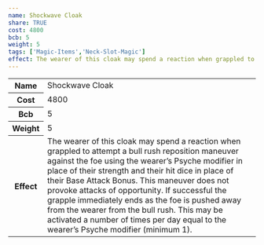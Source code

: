 ```yaml
---
name: Shockwave Cloak
share: TRUE
cost: 4800
bcb: 5
weight: 5
tags: ['Magic-Items','Neck-Slot-Magic']
effect: The wearer of this cloak may spend a reaction when grappled to attempt a bull rush reposition maneuver against the foe using the wearer’s Psyche modifier in place of their strength and their hit dice in place of their Base Attack Bonus. This maneuver does not provoke attacks of opportunity. If successful the grapple immediately ends as the foe is pushed away from the wearer from the bull rush. This may be activated a number of times per day equal to the wearer’s Psyche modifier (minimum 1).
---
```

<p><span style="overflow-x: auto;"><table><tbody><tr><th>Name</th><td>Shockwave Cloak</td></tr><tr><th>Cost</th><td>4800</td></tr><tr><th>Bcb</th><td>5</td></tr><tr><th>Weight</th><td>5</td></tr><tr><th>Effect</th><td>The wearer of this cloak may spend a reaction when grappled to attempt a bull rush reposition maneuver against the foe using the wearer’s Psyche modifier in place of their strength and their hit dice in place of their Base Attack Bonus. This maneuver does not provoke attacks of opportunity. If successful the grapple immediately ends as the foe is pushed away from the wearer from the bull rush. This may be activated a number of times per day equal to the wearer’s Psyche modifier (minimum 1).</td></tr></tbody></table></span></p>